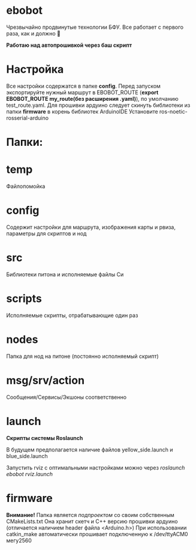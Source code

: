 # ebobot

Чрезвычайно продвинутые технологии БФУ.
Все работает с первого раза, как и должно
:100:

**Работаю над автопрошивкой через баш скрипт**

# Настройка
Все настройки содержатся в папке **config**. Перед запуском экспортируйте нужный маршрут в EBOBOT_ROUTE
(**export EBOBOT_ROUTE my_route(без расширения .yaml)**), по умолчанию test_route.yaml.
Для прошивки ардуино следует скинуть библиотеки из папки **firmware** в корень библиотек ArduinoIDE
Установите ros-noetic-rosserial-arduino

# Папки:
# temp
Файлопомойка

# config
Содержит настройки для маршрута, изображения карты и рвиза, параметры для скриптов и нод

# src
Библиотеки питона и исполняемые файлы Си

# scripts
Исполняемые скрипты, отрабатывающие один раз

# nodes
Папка для нод на питоне (постоянно исполняемый скрипт)

# msg/srv/action
Сообщения/Сервисы/Экшоны соответственно

# launch
**Скрипты системы Roslaunch**

В будущем предполагается наличие файлов yellow_side.launch и blue_side.launch

Запустить rviz с оптимальными настройками можно через
*roslaunch ebobot rviz.launch*


# firmware
**Внимание!** Папка является *подпроектом* со своим собственным CMakeLists.txt
Она хранит скетч и C++ версию прошивки ардуино (отличается наличием header файла <Arduino.h>)
При использовании catkin_make автоматически прошивает подключенную к /dev/ttyACM0 мегу2560


